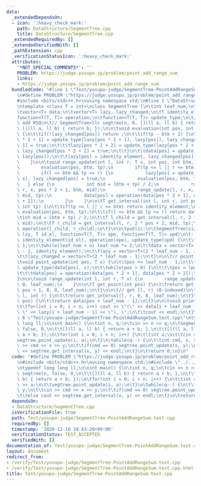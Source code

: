 ```yaml
---
data:
  _extendedDependsOn:
  - icon: ':heavy_check_mark:'
    path: DataStructure/SegmentTree.cpp
    title: DataStructure/SegmentTree.cpp
  _extendedRequiredBy: []
  _extendedVerifiedWith: []
  _pathExtension: cpp
  _verificationStatusIcon: ':heavy_check_mark:'
  attributes:
    '*NOT_SPECIAL_COMMENTS*': ''
    PROBLEM: https://judge.yosupo.jp/problem/point_add_range_sum
    links:
    - https://judge.yosupo.jp/problem/point_add_range_sum
  bundledCode: "#line 1 \"Test/yosupo-judge/SegmentTree-PointAddRangeSum.test.cpp\"\
    \n#define PROBLEM \"https://judge.yosupo.jp/problem/point_add_range_sum\"\n\n\
    #include <bits/stdc++.h>\nusing namespace std;\n#line 1 \"DataStructure/SegmentTree.cpp\"\
    \ntemplate <class T = int>\nclass SegmentTree {\n\tint leaf_num;\n\tbool is_lazy;\n\
    \tvector<T> data;\n\tvector<T> lazy, lazy_changed;\n\tT identity_element;\n\t\
    function<T(T, T)> operation;\n\tfunction<T(T, T)> update_type;\n\t// ex.) point\
    \ add RSQ\n\t// SegmentTree<ll> segtree(n, 0, [](ll a, ll b) { return a + b; },\
    \ [](ll a, ll b) { return b; });\n\n\tvoid evaluation(int pos, int btm, int tp)\
    \ {\n\t\tif(!lazy_changed[pos]) return ;\n\t\tif(tp - btm > 1) {\n\t\t\tlazy[pos\
    \ * 2 + 1] = update_type(lazy[pos * 2 + 1], lazy[pos]), lazy_changed[pos * 2 +\
    \ 1] = true;\n\t\t\tlazy[pos * 2 + 2] = update_type(lazy[pos * 2 + 2], lazy[pos]),\
    \ lazy_changed[pos * 2 + 2] = true;\n\t\t}\n\t\tdata[pos] = update_type(data[pos],\
    \ lazy[pos]);\n\t\tlazy[pos] = identity_element, lazy_changed[pos] = false;\n\
    \    }\n\n\tvoid range_update(int l, int r, T x, int pos, int btm, int tp) {\n\
    \        evaluation(pos, btm, tp);\n        if(tp <= l || r <= btm) return ;\n\
    \        if(l <= btm && tp <= r) {\n            lazy[pos] = update_type(lazy[pos],\
    \ x), lazy_changed[pos] = true;\n            evaluation(pos, btm, tp);\n     \
    \   } else {\n            int mid = (btm + tp) / 2;\n            range_update(l,\
    \ r, x, pos * 2 + 1, btm, mid);\n            range_update(l, r, x, pos * 2 + 2,\
    \ mid, tp);\n            data[pos] = operation(data[pos * 2 + 1], data[pos * 2\
    \ + 2]);\n        }\n    }\n\n\tT get_interval(int l, int r, int pos, int btm,\
    \ int tp) {\n\t\tif(tp <= l || r <= btm) return identity_element;\n\t\tif(is_lazy)\
    \ evaluation(pos, btm, tp);\n\t\tif(l <= btm && tp <= r) return data[pos];\n\t\
    \tint mid = (btm + tp) / 2;\n\t\tT l_child = get_interval(l, r, 2 * pos + 1, btm,\
    \ mid);\n\t\tT r_child = get_interval(l, r, 2 * pos + 2, mid, tp);\n\t\treturn\
    \ operation(l_child, r_child);\n\t}\n\n\tpublic:\n\tSegmentTree(size_t n, bool\
    \ lzy, T id_el, function<T(T, T)> ope, function<T(T, T)> upd)\n\t: is_lazy(lzy),\
    \ identity_element(id_el), operation(ope), update_type(upd) {\n\t\tleaf_num =\
    \ 1;\n\t\twhile(leaf_num < n) leaf_num *= 2;\n\t\tdata = vector<T>(2 * leaf_num\
    \ - 1, identity_element);\n\t\tlazy = vector<T>(2 * leaf_num - 1, identity_element);\n\
    \t\tlazy_changed = vector<T>(2 * leaf_num - 1);\n\t}\n\n\t// point update query(0-indexed)\n\
    \tvoid point_update(int pos, T x) {\n\t\tpos += leaf_num - 1;\n\t\tdata[pos] =\
    \ update_type(data[pos], x);\n\t\twhile(pos > 0) {\n\t\t\tpos = (pos - 1) / 2;\n\
    \t\t\tdata[pos] = operation(data[pos * 2 + 1], data[pos * 2 + 2]);\n\t\t}\n\t\
    }\n\n\tvoid range_update(int l, int r, T x) {\n        range_update(l, r, x, 0,\
    \ 0, leaf_num);\n    }\n\n\tT get_point(int pos) {\n\t\treturn get_interval(pos,\
    \ pos + 1, 0, 0, leaf_num);\n\t}\n\n\t// get [l, r) (0-indexed)\n\tT get_interval(int\
    \ l, int r) {\n\t\treturn get_interval(l, r, 0, 0, leaf_num);\n\t}\n\n\tT operator[](int\
    \ pos) {\n\t\treturn data[pos + leaf_num - 1];\n\t}\n\n\tvoid print(int n) {\n\
    \t\tfor(int i = 0; i < n; i++) cout << \"(\" << data[i + leaf_num - 1] << \",\
    \ \" << lazy[i + leaf_num - 1] << \"), \";\n\t\tcout << endl;\n\t}\n};\n#line\
    \ 6 \"Test/yosupo-judge/SegmentTree-PointAddRangeSum.test.cpp\"\ntypedef long\
    \ long ll;\n\nint main() {\n\tint n, q;\n\tcin >> n >> q;\n\tSegmentTree<ll> segtree(n,\
    \ false, 0,\n\t\t[](ll a, ll b) { return a + b; },\n\t\t[](ll a, ll b) { return\
    \ a + b; });\n\tfor(int i = 0; i < n; i++) {\n\t\tint a;\n\t\tcin >> a;\n\t\t\
    segtree.point_update(i, a);\n\t}\n\twhile(q--) {\n\t\tint cmd, x, y;\n\t\tcin\
    \ >> cmd >> x >> y;\n\t\tif(cmd == 0) segtree.point_update(x, y);\n\t\telse cout\
    \ << segtree.get_interval(x, y) << endl;\n\t}\n\treturn 0;\n}\n"
  code: "#define PROBLEM \"https://judge.yosupo.jp/problem/point_add_range_sum\"\n\
    \n#include <bits/stdc++.h>\nusing namespace std;\n#include \"../../DataStructure/SegmentTree.cpp\"\
    \ntypedef long long ll;\n\nint main() {\n\tint n, q;\n\tcin >> n >> q;\n\tSegmentTree<ll>\
    \ segtree(n, false, 0,\n\t\t[](ll a, ll b) { return a + b; },\n\t\t[](ll a, ll\
    \ b) { return a + b; });\n\tfor(int i = 0; i < n; i++) {\n\t\tint a;\n\t\tcin\
    \ >> a;\n\t\tsegtree.point_update(i, a);\n\t}\n\twhile(q--) {\n\t\tint cmd, x,\
    \ y;\n\t\tcin >> cmd >> x >> y;\n\t\tif(cmd == 0) segtree.point_update(x, y);\n\
    \t\telse cout << segtree.get_interval(x, y) << endl;\n\t}\n\treturn 0;\n}"
  dependsOn:
  - DataStructure/SegmentTree.cpp
  isVerificationFile: true
  path: Test/yosupo-judge/SegmentTree-PointAddRangeSum.test.cpp
  requiredBy: []
  timestamp: '2020-12-16 18:43:20+09:00'
  verificationStatus: TEST_ACCEPTED
  verifiedWith: []
documentation_of: Test/yosupo-judge/SegmentTree-PointAddRangeSum.test.cpp
layout: document
redirect_from:
- /verify/Test/yosupo-judge/SegmentTree-PointAddRangeSum.test.cpp
- /verify/Test/yosupo-judge/SegmentTree-PointAddRangeSum.test.cpp.html
title: Test/yosupo-judge/SegmentTree-PointAddRangeSum.test.cpp
---
```

